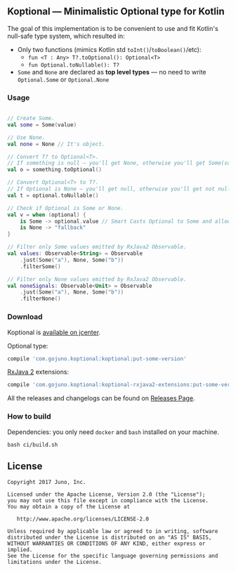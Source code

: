 ## Koptional — Minimalistic Optional type for Kotlin

The goal of this implementation is to be convenient to use and fit Kotlin's null-safe type system, which resulted in:

* Only two functions (mimics Kotlin std `toInt()`/`toBoolean()`/etc):
  - `fun <T : Any> T?.toOptional(): Optional<T>`
  - `fun Optional.toNullable(): T?`
* `Some` and `None` are declared as **top level types** — no need to write `Optional.Some` or `Optional.None`

### Usage

```kotlin

// Create Some.
val some = Some(value)

// Use None.
val none = None // It's object.

// Convert T? to Optional<T>.
// If something is null — you'll get None, otherwise you'll get Some(something).
val o = something.toOptional()

// Convert Optional<T> to T?.
// If Optional is None — you'll get null, otherwise you'll get not null T value.
val t = optional.toNullable()

// Check if Optional is Some or None.
val v = when (optional) {
    is Some -> optional.value // Smart Casts Optional to Some and allows you access its value.
    is None -> "fallback"
}

// Filter only Some values emitted by RxJava2 Observable.
val values: Observable<String> = Observable
    .just(Some("a"), None, Some("b"))
    .filterSome()

// Filter only None values emitted by RxJava2 Observable.
val noneSignals: Observable<Unit> = Observable
    .just(Some("a"), None, Some("b"))
    .filterNone()
```

### Download

Koptional is [available on jcenter](https://jcenter.bintray.com/com/gojuno/koptional).

Optional type:

```groovy
compile 'com.gojuno.koptional:koptional:put-some-version'
```

[RxJava 2][rxjava2] extensions:

```groovy
compile 'com.gojuno.koptional:koptional-rxjava2-extensions:put-some-version'
```

All the releases and changelogs can be found on [Releases Page](https://github.com/gojuno/koptional/releases).

### How to build

Dependencies: you only need `docker` and `bash` installed on your machine.

```console
bash ci/build.sh
```

## License

```
Copyright 2017 Juno, Inc.

Licensed under the Apache License, Version 2.0 (the "License");
you may not use this file except in compliance with the License.
You may obtain a copy of the License at

   http://www.apache.org/licenses/LICENSE-2.0

Unless required by applicable law or agreed to in writing, software
distributed under the License is distributed on an "AS IS" BASIS,
WITHOUT WARRANTIES OR CONDITIONS OF ANY KIND, either express or implied.
See the License for the specific language governing permissions and
limitations under the License.
```

[rxjava2]: https://github.com/ReactiveX/RxJava/
